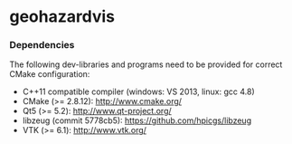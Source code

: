 geohazardvis
=======

### Dependencies

The following dev-libraries and programs need to be provided for correct CMake configuration:
* C++11 compatible compiler (windows: VS 2013, linux: gcc 4.8)
* CMake (>= 2.8.12): http://www.cmake.org/
* Qt5 (>= 5.2): http://www.qt-project.org/
* libzeug (commit 5778cb5): https://github.com/hpicgs/libzeug
* VTK (>= 6.1): http://www.vtk.org/

